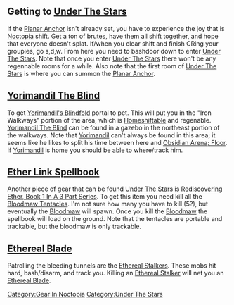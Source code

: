 ## Getting to [Under The Stars](:Category:Under_The_Stars.md "wikilink")

If the [Planar Anchor](Planar_Anchor "wikilink") isn't already set, you
have to experience the joy that is
[Noctopia](:Category:Noctopia.md "wikilink") shift. Get a ton of brutes,
have them all shift together, and hope that everyone doesn't splat.
If/when you clear shift and finish CRing your groupies, go s,d,w. From
here you need to bashdoor down to enter [Under The
Stars](:Category:Under_The_Stars.md "wikilink"). Note that once you
enter [Under The Stars](:Category:Under_The_Stars.md "wikilink") there
won't be any regennable rooms for a while. Also note that the first room
of [Under The Stars](:Category:Under_The_Stars.md "wikilink") is where
you can summon the [Planar Anchor](Planar_Anchor "wikilink").

## [Yorimandil The Blind](Yorimandil_The_Blind "wikilink")

To get [Yorimandil's Blindfold](Yorimandil's_Blindfold "wikilink")
portal to pet. This will put you in the "Iron Walkways" portion of the
area, which is [Homeshiftable](Homeshift "wikilink") and regenable.
[Yorimandil The Blind](Yorimandil_The_Blind "wikilink") can be found in
a gazebo in the northeast portion of the walkways. Note that
[Yorimandil](Yorimandil_The_Blind.md "wikilink") can't always be found
in this area; it seems like he likes to split his time between here and
[Obsidian Arena; Floor](:Category:Obsidian_Arena;_Floor.md "wikilink").
If [Yorimandil](Yorimandil_The_Blind.md "wikilink") is home you should
be able to where/track him.

## [Ether Link Spellbook](Rediscovering_Ether,_Book_1_In_A_3_Part_Series.md "wikilink")

Another piece of gear that can be found [Under The
Stars](:Category:Under_The_Stars.md "wikilink") is [Rediscovering Ether,
Book 1 In A 3 Part
Series](Rediscovering_Ether,_Book_1_In_A_3_Part_Series "wikilink"). To
get this item you need kill all the [Bloodmaw
Tentacles](Bloodmaw_Tentacle "wikilink"). I'm not sure how many you have
to kill (5?), but eventually the [Bloodmaw](Bloodmaw "wikilink") will
spawn. Once you kill the [Bloodmaw](Bloodmaw "wikilink") the spellbook
will load on the ground. Note that the tentacles are portable and
trackable, but the bloodmaw is only trackable.

## [Ethereal Blade](Ethereal_Blade "wikilink")

Patrolling the bleeding tunnels are the [Ethereal
Stalkers](Ethereal_Stalker "wikilink"). These mobs hit hard,
bash/disarm, and track you. Killing an [Ethereal
Stalker](Ethereal_Stalker "wikilink") will net you an [Ethereal
Blade](Ethereal_Blade "wikilink").

[Category:Gear In Noctopia](Category:Gear_In_Noctopia "wikilink")
[Category:Under The Stars](Category:Under_The_Stars "wikilink")
